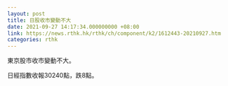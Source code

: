 ```yaml
---
layout: post
title: 日股收市變動不大
date: 2021-09-27 14:17:34.000000000 +08:00
link: https://news.rthk.hk/rthk/ch/component/k2/1612443-20210927.htm
categories: rthk
---
```


東京股市收市變動不大。

日經指數收報30240點，跌8點。
